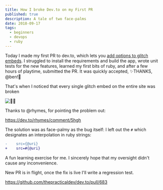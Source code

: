 ```yaml
---
title: How I broke Dev.to on my First PR
published: true
description: A tale of two face-palms
date: 2018-09-17
tags:
  - beginners
  - devops
  - ruby
---
```


Today I made my first PR to dev.to, which lets you [add options to glitch embeds](https://github.com/thepracticaldev/dev.to/pull/680). I struggled to install the requirements and build the app, wrote unit tests for the new features, learned my first bits of ruby, and after a few hours of playtime, submitted the PR. It was quickly accepted, ✨THANKS, @ben!🌟

That's when I noticed that every single glitch embed on the entire site was broken 

![🤦‍♂️](https://media.giphy.com/media/3og0INyCmHlNylks9O/giphy.gif)

Thanks to @rhymes, for pointing the problem out:

https://dev.to/rhymes/comment/5hgh

The solution was as face-palmy as the bug itself: I left out the `#` which designates an interpolation in ruby strings:

```diff
-    src={@uri}
+    src=#{@uri}
```

A fun learning exercise for me. I sincerely hope that my oversight didn't cause any inconvenience.

New PR is in flight, once the fix is live I'll write a regression test.

https://github.com/thepracticaldev/dev.to/pull/683
